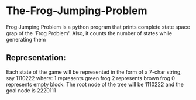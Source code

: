 # The-Frog-Jumping-Problem

Frog Jumping Problem is a python program that prints complete state space grap of the 'Frog Problem'. Also, it counts the number of states while generating them 

## Representation:

Each state of the game will be represented in the form of a 7-char string, say 1110222 where:  1 represents green frog 2 represents brown frog 0 represents empty block. The root node of the tree will be 1110222 and the goal node is 2220111

